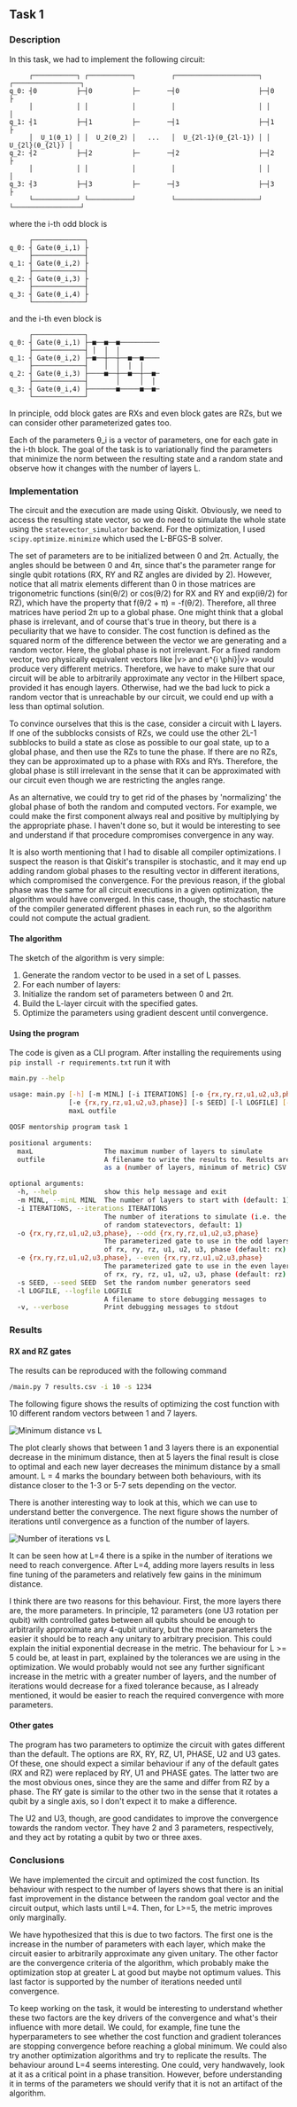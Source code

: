 ## Task 1

### Description

In this task, we had to implement the following circuit:

         ┌───────────┐ ┌───────────┐         ┌─────────────────────┐ ┌─────────────────┐
    q_0: ┤0          ├─┤0          ├─       ─┤0                    ├─┤0                ├
         │           │ │           │         │                     │ │                 │
    q_1: ┤1          ├─┤1          ├─       ─┤1                    ├─┤1                ├
         │  U_1(θ_1) │ │  U_2(θ_2) │   ...   │  U_{2l-1}(θ_{2l-1}) │ │  U_{2l}(θ_{2l}) │
    q_2: ┤2          ├─┤2          ├─       ─┤2                    ├─┤2                ├
         │           │ │           │         │                     │ │                 │
    q_3: ┤3          ├─┤3          ├─       ─┤3                    ├─┤3                ├
         └───────────┘ └───────────┘         └─────────────────────┘ └─────────────────┘

where the i-th odd block is 

         ┌─────────────┐
    q_0: ┤ Gate(θ_i,1) ├
         ├─────────────┤
    q_1: ┤ Gate(θ_i,2) ├
         ├─────────────┤
    q_2: ┤ Gate(θ_i,3) ├
         ├─────────────┤
    q_3: ┤ Gate(θ_i,4) ├
         └─────────────┘

and the i-th even block is

         ┌─────────────┐
    q_0: ┤ Gate(θ_i,1) ├─■──■──■──────────
         ├─────────────┤ │  │  │          
    q_1: ┤ Gate(θ_i,2) ├─■──┼──┼──■──■────
         ├─────────────┤    │  │  │  │    
    q_2: ┤ Gate(θ_i,3) ├────■──┼──■──┼──■─
         ├─────────────┤       │     │  │ 
    q_3: ┤ Gate(θ_i,4) ├───────■─────■──■─
         └─────────────┘

In principle, odd block gates are RXs and even block gates are RZs, but we can consider other parameterized gates too.

Each of the parameters θ_i is a vector of parameters, one for each gate in the i-th block. The goal of the task is to variationally find the parameters that minimize the norm between the resulting state and a random state and observe how it changes with the number of layers L.

### Implementation

The circuit and the execution are made using Qiskit. Obviously, we need to access the resulting state vector, so we do need to simulate the whole state using the `statevector_simulator` backend. For the optimization, I used `scipy.optimize.minimize` which used the L-BFGS-B solver.

The set of parameters are to be initialized between 0 and 2π. Actually, the angles should be between 0 and 4π, since that's the parameter range for single qubit rotations (RX, RY and RZ angles are divided by 2). However, notice that all matrix elements different than 0 in those matrices are trigonometric functions (sin(θ/2) or cos(θ/2) for RX and RY and exp(iθ/2) for RZ), which have the property that f(θ/2 + π) = -f(θ/2). Therefore, all three matrices have period 2π up to a global phase. One might think that a global phase is irrelevant, and of course that's true in theory, but there is a peculiarity that we have to consider. The cost function is defined as the squared norm of the difference between the vector we are generating and a random vector. Here, the global phase is not irrelevant. For a fixed random vector, two physically equivalent vectors like |v> and e^{i \phi}|v> would produce very different metrics. Therefore, we have to make sure that our circuit will be able to arbitrarily approximate any vector in the Hilbert space, provided it has enough layers. Otherwise, had we the bad luck to pick a random vector that is unreachable by our circuit, we could end up with a less than optimal solution.

To convince ourselves that this is the case, consider a circuit with L layers. If one of the subblocks consists of RZs, we could use the other 2L-1 subblocks to build a state as close as possible to our goal state, up to a global phase, and then use the RZs to tune the phase. If there are no RZs, they can be approximated up to a phase with RXs and RYs. Therefore, the global phase is still irrelevant in the sense that it can be approximated with our circuit even though we are restricting the angles range.

As an alternative, we could try to get rid of the phases by 'normalizing' the global phase of both the random and computed vectors. For example, we could make the first component always real and positive by multiplying by the appropriate phase. I haven't done so, but it would be interesting to see and understand if that procedure compromises convergence in any way.

It is also worth mentioning that I had to disable all compiler optimizations. I suspect the reason is that Qiskit's transpiler is stochastic, and it may end up adding random global phases to the resulting vector in different iterations, which compromised the convergence. For the previous reason, if the global phase was the same for all circuit executions in a given optimization, the algorithm would have converged. In this case, though, the stochastic nature of the compiler generated different phases in each run, so the algorithm could not compute the actual gradient.

#### The algorithm

The sketch of the algorithm is very simple:

1. Generate the random vector to be used in a set of L passes.
2. For each number of layers:
3. Initialize the random set of parameters between 0 and 2π.
4. Build the L-layer circuit with the specified gates.
5. Optimize the parameters using gradient descent until convergence.

#### Using the program

The code is given as a CLI program. After installing the requirements using `pip install -r requirements.txt` run it with

```bash
main.py --help

usage: main.py [-h] [-m MINL] [-i ITERATIONS] [-o {rx,ry,rz,u1,u2,u3,phase}]
               [-e {rx,ry,rz,u1,u2,u3,phase}] [-s SEED] [-l LOGFILE] [-v]
               maxL outfile

QOSF mentorship program task 1

positional arguments:
  maxL                  The maximum number of layers to simulate
  outfile               A filename to write the results to. Results are stored
                        as a (number of layers, minimum of metric) CSV file

optional arguments:
  -h, --help            show this help message and exit
  -m MINL, --minL MINL  The number of layers to start with (default: 1)
  -i ITERATIONS, --iterations ITERATIONS
                        The number of iterations to simulate (i.e. the number
                        of random statevectors, default: 1)
  -o {rx,ry,rz,u1,u2,u3,phase}, --odd {rx,ry,rz,u1,u2,u3,phase}
                        The parameterized gate to use in the odd layers. One
                        of rx, ry, rz, u1, u2, u3, phase (default: rx)
  -e {rx,ry,rz,u1,u2,u3,phase}, --even {rx,ry,rz,u1,u2,u3,phase}
                        The parameterized gate to use in the even layers. One
                        of rx, ry, rz, u1, u2, u3, phase (default: rz)
  -s SEED, --seed SEED  Set the random number generators seed
  -l LOGFILE, --logfile LOGFILE
                        A filename to store debugging messages to
  -v, --verbose         Print debugging messages to stdout
```

### Results

#### RX and RZ gates

The results can be reproduced with the following command

```bash
/main.py 7 results.csv -i 10 -s 1234
```

The following figure shows the results of optimizing the cost function with 10 different random vectors between 1 and 7 layers.

![Minimum distance vs L](img/results_rx_rz.svg)

The plot clearly shows that between 1 and 3 layers there is an exponential decrease in the minimum distance, then at 5 layers the final result is close to optimal and each new layer decreases the minimum distance by a small amount. L = 4 marks the boundary between both behaviours, with its distance closer to the 1-3 or 5-7 sets depending on the vector.

There is another interesting way to look at this, which we can use to understand better the convergence. The next figure shows the number of iterations until convergence as a function of the number of layers.

![Number of iterations vs L](img/iterations_rx_rz.svg)

It can be seen how at L=4 there is a spike in the number of iterations we need to reach convergence. After L=4, adding more layers results in less fine tuning of the parameters and relatively few gains in the minimum distance. 

I think there are two reasons for this behaviour. First, the more layers there are, the more parameters. In principle, 12 parameters (one U3 rotation per qubit) with controlled gates between all qubits should be enough to arbitrarily approximate any 4-qubit unitary, but the more parameters the easier it should be to reach any unitary to arbitrary precision. This could explain the initial exponential decrease in the metric. The behaviour for L >= 5 could be, at least in part, explained by the tolerances we are using in the optimization. We would probably would not see any further significant increase in the metric with a greater number of layers, and the number of iterations would decrease for a fixed tolerance because, as I already mentioned, it would be easier to reach the required convergence with more parameters.

#### Other gates

The program has two parameters to optimize the circuit with gates different than the default. The options are RX, RY, RZ, U1, PHASE, U2 and U3 gates. Of these, one should expect a similar behaviour if any of the default gates (RX and RZ) were replaced by RY, U1 and PHASE gates. The latter two are the most obvious ones, since they are the same and differ from RZ by a phase. The RY gate is similar to the other two in the sense that it rotates a qubit by a single axis, so I don't expect it to make a difference.

The U2 and U3, though, are good candidates to improve the convergence towards the random vector. They have 2 and 3 parameters, respectively, and they act by rotating a qubit by two or three axes.

### Conclusions

We have implemented the circuit and optimized the cost function. Its behaviour with respect to the number of layers shows that there is an initial fast improvement in the distance between the random goal vector and the circuit output, which lasts until L=4. Then, for L>=5, the metric improves only marginally.

We have hypothesized that this is due to two factors. The first one is the increase in the number of parameters with each layer, which make the circuit easier to arbitrarily approximate any given unitary. The other factor are the convergence criteria of the algorithm, which probably make the optimization stop at greater L at good but maybe not optimum values. This last factor is supported by the number of iterations needed until convergence.

To keep working on the task, it would be interesting to understand whether these two factors are the key drivers of the convergence and what's their influence with more detail. We could, for example, fine tune the hyperparameters to see whether the cost function and gradient tolerances are stopping convergence before reaching a global minimum. We could also try another optimization algorithms and try to replicate the results. The behaviour around L=4 seems interesting. One could, very handwavely, look at it as a critical point in a phase transition. However, before understanding it in terms of the parameters we should verify that it is not an artifact of the algorithm.
